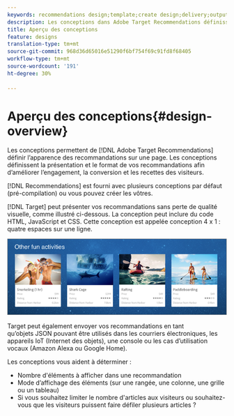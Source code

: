 ```yaml
---
keywords: recommendations design;template;create design;delivery;output
description: Les conceptions dans Adobe Target Recommendations définissent comment les recommandations s’affichent sur une page. Les conceptions définissent la présentation et le format de vos recommandations afin d’améliorer l’engagement, la conversion et les recettes des visiteurs.
title: Aperçu des conceptions
feature: designs
translation-type: tm+mt
source-git-commit: 968d36d65016e51290f6bf754f69c91fd8f68405
workflow-type: tm+mt
source-wordcount: '191'
ht-degree: 30%

---
```



# Aperçu des conceptions{#design-overview}

Les conceptions permettent de [!DNL Adobe Target Recommendations] définir l’apparence des recommandations sur une page. Les conceptions définissent la présentation et le format de vos recommandations afin d’améliorer l’engagement, la conversion et les recettes des visiteurs.

[!DNL Recommendations] est fourni avec plusieurs conceptions par défaut (pré-compilation) ou vous pouvez créer les vôtres.

[!DNL Target] peut présenter vos recommandations sans perte de qualité visuelle, comme illustré ci-dessous. La conception peut inclure du code HTML, JavaScript et CSS. Cette conception est appelée conception 4 x 1 : quatre espaces sur une ligne.

![](assets/velocity_example.png)

Target peut également envoyer vos recommandations en tant qu’objets JSON pouvant être utilisés dans les courriers électroniques, les appareils IoT (Internet des objets), une console ou les cas d’utilisation vocaux (Amazon Alexa ou Google Home).

Les conceptions vous aident à déterminer :

* Nombre d&#39;éléments à afficher dans une recommandation
* Mode d’affichage des éléments (sur une rangée, une colonne, une grille ou un tableau)
* Si vous souhaitez limiter le nombre d&#39;articles aux visiteurs ou souhaitez-vous que les visiteurs puissent faire défiler plusieurs articles ?

